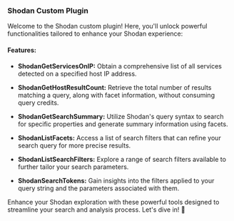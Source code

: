 ### Shodan Custom Plugin

Welcome to the Shodan custom plugin! Here, you'll unlock powerful functionalities tailored to enhance your Shodan experience:

#### Features:

- **ShodanGetServicesOnIP:** Obtain a comprehensive list of all services detected on a specified host IP address.

- **ShodanGetHostResultCount:** Retrieve the total number of results matching a query, along with facet information, without consuming query credits.

- **ShodanGetSearchSummary:** Utilize Shodan's query syntax to search for specific properties and generate summary information using facets.

- **ShodanListFacets:** Access a list of search filters that can refine your search query for more precise results.

- **ShodanListSearchFilters:** Explore a range of search filters available to further tailor your search parameters.

- **ShodanSearchTokens:** Gain insights into the filters applied to your query string and the parameters associated with them.

Enhance your Shodan exploration with these powerful tools designed to streamline your search and analysis process. Let's dive in! 🚀

